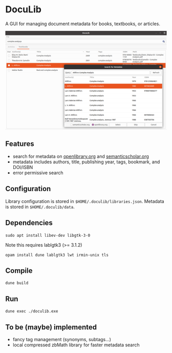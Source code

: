 # DocuLib
A GUI for managing document metadata for books, textbooks, or articles.

![screenshot](/icons/screenshot.png)


## Features
* search for metadata on [openlibrary.org](https://openlibrary.org/) and [semanticscholar.org](https://www.semanticscholar.org/)
* metadata includes authors, title, publishing year, tags, bookmark, and DOI/ISBN
* error permissive search

## Configuration
Library configuration is stored in `$HOME/.doculib/libraries.json`.
Metadata is stored in `$HOME/.doculib/data`.

## Dependencies
```
sudo apt install libev-dev libgtk-3-0
```

Note this requires lablgtk3 (>= 3.1.2)
```
opam install dune lablgtk3 lwt irmin-unix tls
```

## Compile
```
dune build
```

## Run
```
dune exec ./doculib.exe
```

## To be (maybe) implemented
* fancy tag management (synonyms, subtags...)
* local compressed zbMath library for faster metadata search